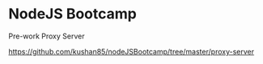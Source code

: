 # NodeJS Bootcamp

Pre-work Proxy Server

https://github.com/kushan85/nodeJSBootcamp/tree/master/proxy-server
